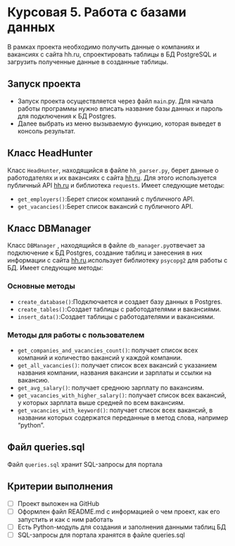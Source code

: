 # Курсовая 5. Работа с базами данных

В рамках проекта необходимо получить данные о компаниях и вакансиях с сайта hh.ru, спроектировать таблицы в БД
PostgreSQL и загрузить полученные данные в созданные таблицы.

## Запуск проекта

- Запуск проекта осуществляется через файл `main`.py. Для начала работы программы нужно вписать название базы данных и
  пароль для подключения к БД Postgres.
- Далее выбрать из меню вызываемую функцию, которая выведет в консоль результат.

## Класс HeadHunter

Класс `HeadHunter`, находящийся в файле `hh_parser.py`, берет данные о работодателях и их вакансиях с
сайта [hh.ru](http://hh.ru/). Для этого используется публичный API [hh.ru](http://hh.ru/) и библиотека `requests`.
Имеет следующие методы:
- `get_employers()`:Берет список компаний с публичного API.
- `get_vacancies()`:Берет список вакансий с публичного API.

## Класс DBManager

Класс `DBManager` , находящийся в файле `db_manager.py`отвечает за подключение к БД Postgres, создание таблиц и
занесения в них информации с сайта [hh.ru](http://hh.ru/).использует библиотеку `psycopg2` для работы с БД.
Имеет следующие методы:

### Основные методы

- `create_database()`:Подключается и создает базу данных в Postgres.
- `create_tables()`:Создает таблицы с работодателями и вакансиями.
- `insert_data()`:Создает таблицы с работодателями и вакансиями.

### Методы для работы с пользователем

- `get_companies_and_vacancies_count()`: получает список всех компаний и количество вакансий у каждой компании.
- `get_all_vacancies()`: получает список всех вакансий с указанием названия компании, названия вакансии и зарплаты и
  ссылки на вакансию.
- `get_avg_salary()`: получает среднюю зарплату по вакансиям.
- `get_vacancies_with_higher_salary()`: получает список всех вакансий, у которых зарплата выше средней по всем
  вакансиям.
- `get_vacancies_with_keyword()`: получает список всех вакансий, в названии которых содержатся переданные в метод
  слова, например “python”.

## Файл queries.sql

Файл `queries.sql` хранит SQL-запросы для портала

## Критерии выполнения

- [ ]  Проект выложен на GitHub
- [ ]  Оформлен файл README.md с информацией о чем проект, как его запустить и как с ним работать
- [ ]  Есть Python-модуль для создания и заполнения данными таблиц БД
- [ ]  SQL-запросы для портала хранятся в файле queries.sql